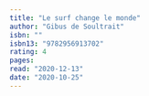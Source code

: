 ```yaml
---
title: "Le surf change le monde"
author: "Gibus de Soultrait"
isbn: ""
isbn13: "9782956913702"
rating: 4
pages: 
read: "2020-12-13"
date: "2020-10-25"
---
```


